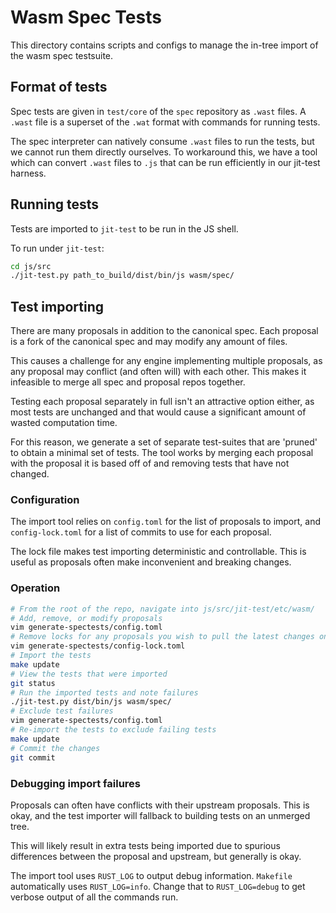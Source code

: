 # Wasm Spec Tests

This directory contains scripts and configs to manage the in-tree import of the
wasm spec testsuite.

## Format of tests

Spec tests are given in `test/core` of the `spec` repository as `.wast` files.
A `.wast` file is a superset of the `.wat` format with commands for running
tests.

The spec interpreter can natively consume `.wast` files to run the tests, but
we cannot run them directly ourselves. To workaround this, we have a tool which
can convert `.wast` files to `.js` that can be run efficiently in our jit-test
harness.

## Running tests

Tests are imported to `jit-test` to be run in the JS shell.

To run under `jit-test`:
```bash
cd js/src
./jit-test.py path_to_build/dist/bin/js wasm/spec/
```

## Test importing

There are many proposals in addition to the canonical spec. Each proposal is a
fork of the canonical spec and may modify any amount of files.

This causes a challenge for any engine implementing multiple proposals, as any
proposal may conflict (and often will) with each other. This makes it
infeasible to merge all spec and proposal repos together.

Testing each proposal separately in full isn't an attractive option either, as
most tests are unchanged and that would cause a significant amount of wasted
computation time.

For this reason, we generate a set of separate test-suites that are 'pruned' to
obtain a minimal set of tests. The tool works by merging each proposal with the
proposal it is based off of and removing tests that have not changed.

### Configuration

The import tool relies on `config.toml` for the list of proposals to import,
and `config-lock.toml` for a list of commits to use for each proposal.

The lock file makes test importing deterministic and controllable. This is
useful as proposals often make inconvenient and breaking changes.

### Operation

```bash
# From the root of the repo, navigate into js/src/jit-test/etc/wasm/
# Add, remove, or modify proposals
vim generate-spectests/config.toml
# Remove locks for any proposals you wish to pull the latest changes on
vim generate-spectests/config-lock.toml
# Import the tests
make update
# View the tests that were imported
git status
# Run the imported tests and note failures
./jit-test.py dist/bin/js wasm/spec/
# Exclude test failures
vim generate-spectests/config.toml
# Re-import the tests to exclude failing tests
make update
# Commit the changes
git commit
```

### Debugging import failures

Proposals can often have conflicts with their upstream proposals. This is okay,
and the test importer will fallback to building tests on an unmerged tree.

This will likely result in extra tests being imported due to spurious
differences between the proposal and upstream, but generally is okay.

The import tool uses `RUST_LOG` to output debug information. `Makefile`
automatically uses `RUST_LOG=info`. Change that to `RUST_LOG=debug` to get
verbose output of all the commands run.
